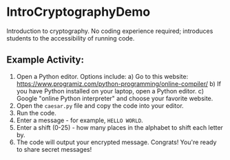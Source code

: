# IntroCryptographyDemo
Introduction to cryptography. No coding experience required; introduces students to the accessibility of running code.

## Example Activity:

1. Open a Python editor. Options include:
	a) Go to this website: https://www.programiz.com/python-programming/online-compiler/
	b) If you have Python installed on your laptop, open a Python editor.
	c) Google "online Python interpreter" and choose your favorite website.	
2. Open the `caesar.py` file and copy the code into your editor.
3. Run the code.
4. Enter a message - for example, `HELLO WORLD`.
5. Enter a shift (0-25) - how many places in the alphabet to shift each letter by.
6. The code will output your encrypted message. Congrats! You're ready to share secret messages!